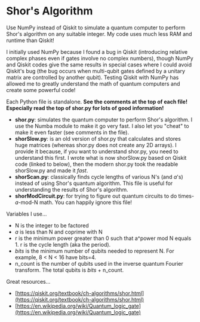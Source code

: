 # Shor's Algorithm
Use NumPy instead of Qiskit to simulate a quantum computer to perform Shor's algorithm on any suitable integer. My code uses much less RAM and runtime than Qiskit!

I initially used NumPy because I found a bug in Qiskit (introducing relative complex phases even if gates involve no complex numbers), though NumPy and Qiskit codes give the same results in special cases where I could avoid Qiskit's bug (the bug occurs when multi-qubit gates defined by a unitary matrix are controlled by another qubit). Testing Qiskit with NumPy has allowed me to greatly understand the math of quantum computers and create some powerful code!

Each Python file is standalone. **See the comments at the top of each file! Especially read the top of shor.py for lots of good information!**
* **shor.py**: simulates the quantum computer to perform Shor's algorithm. I use the Numba module to make it go very fast. I also let you "cheat" to make it even faster (see comments in the file).
* **shorSlow.py**: is an old version of shor.py that calculates and stores huge matrices (whereas shor.py does not create any 2D arrays). I provide it because, if you want to understand shor.py, you need to understand this first. I wrote what is now shorSlow.py based on Qiskit code (linked to below), then the modern shor.py took the readable shorSlow.py and made it *fast*.
* **shorScan.py**: classically finds cycle lengths of various N's (and *a*'s) instead of using Shor's quantum algorithm. This file is useful for understanding the results of Shor's algorithm.
* **shorModCircuit.py**: for trying to figure out quantum circuits to do times-*a*-mod-N math. You can happily ignore this file!

Variables I use...
* N is the integer to be factored
* *a* is less than N and coprime with N
* r is the minimum power greater than 0 such that a^power mod N equals 1. r is the cycle length (aka the period).
* *bits* is the minimum number of qubits needed to represent N. For example, 8 < N < 16 have bits=4.
* n\_count is the number of qubits used in the inverse quantum Fourier transform. The total qubits is *bits* + n\_count.

Great resources...
* [https://qiskit.org/textbook/ch-algorithms/shor.html](https://qiskit.org/textbook/ch-algorithms/shor.html)
* [https://en.wikipedia.org/wiki/Quantum_logic_gate](https://en.wikipedia.org/wiki/Quantum_logic_gate)
